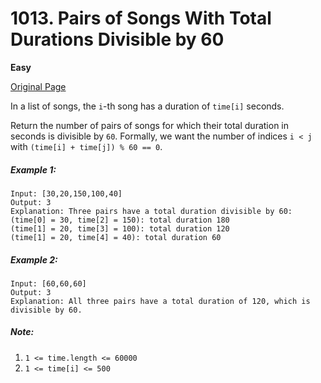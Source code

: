 # 1013. Pairs of Songs With Total Durations Divisible by 60

**Easy**

[Original Page](https://leetcode.com/problems/pairs-of-songs-with-total-durations-divisible-by-60/)

In a list of songs, the `i`-th song has a duration of `time[i]` seconds. 

Return the number of pairs of songs for which their total duration in seconds is divisible by `60`.  Formally, we want the number of indices `i < j` with `(time[i] + time[j]) % 60 == 0`.

##### Example 1:
```
Input: [30,20,150,100,40]
Output: 3
Explanation: Three pairs have a total duration divisible by 60:
(time[0] = 30, time[2] = 150): total duration 180
(time[1] = 20, time[3] = 100): total duration 120
(time[1] = 20, time[4] = 40): total duration 60
```

##### Example 2:
```
Input: [60,60,60]
Output: 3
Explanation: All three pairs have a total duration of 120, which is divisible by 60.
```

##### Note:
1. `1 <= time.length <= 60000`
2. `1 <= time[i] <= 500`
